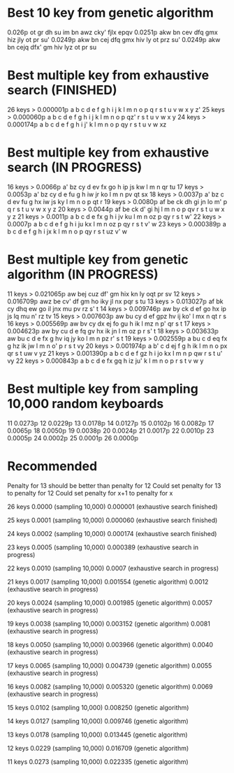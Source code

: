 # Best 10 key from genetic algorithm

0.026𝕡 ot gr dh su im bn awz cky' fjlx epqv
0.0251𝕡 akw bn cev dfq gmx hiz jly ot pr su'
0.0249𝕡 akw bn cej dfq gmx hiv ly ot prz su'
0.0249𝕡 akw bn cejq dfx' gm hiv lyz ot pr su

# Best multiple key from exhaustive search (FINISHED)

26 keys > 0.000001𝕡 a b c d e f g h i j k l m n o p q r s t u v w x y z'
25 keys > 0.000060𝕡 a b c d e f g h i j k l m n o p qz' r s t u v w x y
24 keys > 0.000174𝕡 a b c d e f g h i j' k l m n o p qy r s t u v w xz

# Best multiple key from exhaustive search (IN PROGRESS)

16 keys > 0.0066𝕡 a' bz cy d ev fx go h ip js kw l m n qr tu
17 keys > 0.0053𝕡 a' bz cy d e fu g h iw jr ko l m n pv qt sx
18 keys > 0.0037𝕡 a' bz c d ev fu g hx iw js ky l m n o p qt r
19 keys > 0.0080𝕡 af be ck dh gi jn lo m' p q r s t u v w x y z
20 keys > 0.0044𝕡 af be ck d' gi hj l m n o p qv r s t u w x y z
21 keys > 0.0011𝕡 a b c d e fx g h i jv ku l m n oz p qy r s t w'
22 keys > 0.0007𝕡 a b c d e f g h i ju kx l m n oz p qy r s t v' w
23 keys > 0.000389𝕡 a b c d e f g h i jx k l m n o p qy r s t uz v' w

# Best multiple key from genetic algorithm (IN PROGRESS)

11 keys > 0.021065𝕡 aw bej cuz df' gm hix kn ly oqt pr sv
12 keys > 0.016709𝕡 awz be cv' df gm ho iky jl nx pqr s tu
13 keys > 0.013027𝕡 af bk cy dhq ew go il jnx mu pv rz s' t
14 keys > 0.009746𝕡 aw by ck d ef go hx ip js lq mu n' rz tv
15 keys > 0.007603𝕡 aw bu cy d ef gpz hv ij ko' l mx n qt r s
16 keys > 0.005569𝕡 aw bv cy dx ej fo gu h ik l mz n p' qr s t
17 keys > 0.004623𝕡 aw by cu d e fq gv hx ik jn l m oz p r s' t
18 keys > 0.003633𝕡 aw bu c d e fx g hv iq jy ko l m n pz r' s t
19 keys > 0.002559𝕡 a bu c d eq fx g hz ik jw l m n o' p r s t vy
20 keys > 0.001974𝕡 a b' c d ej f g h ik l m n o px qr s t uw v yz
21 keys > 0.001390𝕡 a b c d e f gz h i jo kx l m n p qw r s t u' vy
22 keys > 0.000843𝕡 a b c d e fx gq h iz ju' k l m n o p r s t v w y

# Best multiple key from sampling 10,000 random keyboards

11 0.0273𝕡
12 0.0229𝕡
13 0.0178𝕡
14 0.0127𝕡
15 0.0102𝕡
16 0.0082𝕡
17 0.0065𝕡
18 0.0050𝕡
19 0.0038𝕡
20 0.0024𝕡
21 0.0017𝕡
22 0.0010𝕡
23 0.0005𝕡
24 0.0002𝕡
25 0.0001𝕡
26 0.0000𝕡

# Recommended

Penalty for 13 should be better than penalty for 12
Could set penalty for 13 to penalty for 12
Could set penalty for x+1 to penalty for x

26 keys
0.0000 (sampling 10,000)
0.000001 (exhaustive search finished)

25 keys
0.0001 (sampling 10,000)
0.000060 (exhaustive search finished)

24 keys
0.0002 (sampling 10,000)
0.000174 (exhaustive search finished)

23 keys
0.0005 (sampling 10,000)
0.000389 (exhaustive search in progress)

22 keys
0.0010 (sampling 10,000)
0.0007 (exhaustive search in progress)

21 keys
0.0017 (sampling 10,000)
0.001554 (genetic algorithm)
0.0012 (exhaustive search in progress)

20 keys
0.0024 (sampling 10,000)
0.001985 (genetic algorithm)
0.0057 (exhaustive search in progress)

19 keys
0.0038 (sampling 10,000)
0.003152 (genetic algorithm)
0.0081 (exhaustive search in progress)

18 keys
0.0050 (sampling 10,000)
0.003966 (genetic algorithm)
0.0040 (exhaustive search in progress)

17 keys
0.0065 (sampling 10,000)
0.004739 (genetic algorithm)
0.0055 (exhaustive search in progress)

16 keys
0.0082 (sampling 10,000)
0.005320 (genetic algorithm)
0.0069 (exhaustive search in progress)

15 keys
0.0102 (sampling 10,000)
0.008250 (genetic algorithm)

14 keys
0.0127 (sampling 10,000)
0.009746 (genetic algorithm)

13 keys
0.0178 (sampling 10,000)
0.013445 (genetic algorithm)

12 keys
0.0229 (sampling 10,000)
0.016709 (genetic algorithm)

11 keys
0.0273 (sampling 10,000)
0.022335 (genetic algorithm)

